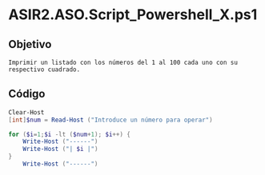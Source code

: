 # ASIR2.ASO.Script_Powershell_X.ps1

## Objetivo
```
Imprimir un listado con los números del 1 al 100 cada uno con su respectivo cuadrado.
```

## Código

```PowerShell
Clear-Host
[int]$num = Read-Host ("Introduce un número para operar")

for ($i=1;$i -lt ($num+1); $i++) {
    Write-Host ("------")
    Write-Host ("| $i |")
}
    Write-Host ("------")
```
